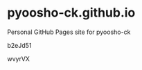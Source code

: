 # pyoosho-ck.github.io
Personal GitHub Pages site for pyoosho-ck


























































b2eJd51

wvyrVX
